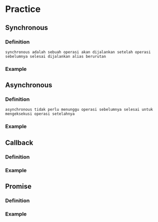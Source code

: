 # Practice

## Synchronous
### Definition
    synchronous adalah sebuah operasi akan dijalankan setelah operasi sebelumnya selesai dijalankan alias berurutan
### Example


## Asynchronous
### Definition
    asynchronous tidak perlu menunggu operasi sebelumnya selesai untuk mengeksekusi operasi setelahnya
### Example

## Callback
### Definition
### Example

## Promise
### Definition
### Example

